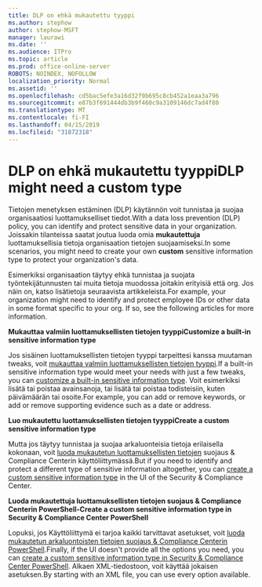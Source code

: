 ```yaml
---
title: DLP on ehkä mukautettu tyyppi
ms.author: stephow
author: stephow-MSFT
manager: laurawi
ms.date: ''
ms.audience: ITPro
ms.topic: article
ms.prod: office-online-server
ROBOTS: NOINDEX, NOFOLLOW
localization_priority: Normal
ms.assetid: ''
ms.openlocfilehash: cd5bac5efe3a16d32f9b695c8cb452a1eaa3a796
ms.sourcegitcommit: e87b3f691444db3b9f460c9a3109146dc7ad4f80
ms.translationtype: MT
ms.contentlocale: fi-FI
ms.lasthandoff: 04/15/2019
ms.locfileid: "31872318"
---
```

# <a name="dlp-might-need-a-custom-type"></a><span data-ttu-id="af1b8-102">DLP on ehkä mukautettu tyyppi</span><span class="sxs-lookup"><span data-stu-id="af1b8-102">DLP might need a custom type</span></span>

<span data-ttu-id="af1b8-103">Tietojen menetyksen estäminen (DLP) käytännön voit tunnistaa ja suojaa organisaatiosi luottamukselliset tiedot.</span><span class="sxs-lookup"><span data-stu-id="af1b8-103">With a data loss prevention (DLP) policy, you can identify and protect sensitive data in your organization.</span></span> <span data-ttu-id="af1b8-104">Joissakin tilanteissa saatat joutua luoda omia **mukautettuja** luottamuksellisia tietoja organisaation tietojen suojaamiseksi.</span><span class="sxs-lookup"><span data-stu-id="af1b8-104">In some scenarios, you might need to create your own **custom** sensitive information type to protect your organization's data.</span></span>

<span data-ttu-id="af1b8-105">Esimerkiksi organisaation täytyy ehkä tunnistaa ja suojata työntekijätunnusten tai muita tietoja muodossa joitakin erityisiä että org. Jos näin on, katso lisätietoja seuraavista artikkeleista.</span><span class="sxs-lookup"><span data-stu-id="af1b8-105">For example, your organization might need to identify and protect employee IDs or other data in some format specific to your org. If so, see the following articles for more information.</span></span> 
  
 <span data-ttu-id="af1b8-106">**Mukauttaa valmiin luottamuksellisten tietojen tyyppi**</span><span class="sxs-lookup"><span data-stu-id="af1b8-106">**Customize a built-in sensitive information type**</span></span>
  
<span data-ttu-id="af1b8-107">Jos sisäinen luottamuksellisten tietojen tyyppi tarpeittesi kanssa muutaman tweaks, voit [mukauttaa valmiin luottamuksellisten tietojen tyyppi](https://docs.microsoft.com/en-us/office365/securitycompliance/customize-a-built-in-sensitive-information-type).</span><span class="sxs-lookup"><span data-stu-id="af1b8-107">If a built-in sensitive information type would meet your needs with just a few tweaks, you can [customize a built-in sensitive information type](https://docs.microsoft.com/en-us/office365/securitycompliance/customize-a-built-in-sensitive-information-type).</span></span> <span data-ttu-id="af1b8-108">Voit esimerkiksi lisätä tai poistaa avainsanoja, tai lisätä tai poistaa todisteisiin, kuten päivämäärän tai osoite.</span><span class="sxs-lookup"><span data-stu-id="af1b8-108">For example, you can add or remove keywords, or add or remove supporting evidence such as a date or address.</span></span>
  
 <span data-ttu-id="af1b8-109">**Luo mukautettu luottamuksellisten tietojen tyyppi**</span><span class="sxs-lookup"><span data-stu-id="af1b8-109">**Create a custom sensitive information type**</span></span>
  
<span data-ttu-id="af1b8-110">Mutta jos täytyy tunnistaa ja suojaa arkaluonteisia tietoja erilaisella kokonaan, voit [luoda mukautetun luottamuksellisten tietojen](https://docs.microsoft.com/en-us/office365/securitycompliance/create-a-custom-sensitive-information-type) suojaus & Compliance Centerin käyttöliittymässä.</span><span class="sxs-lookup"><span data-stu-id="af1b8-110">But if you need to identify and protect a different type of sensitive information altogether, you can [create a custom sensitive information type](https://docs.microsoft.com/en-us/office365/securitycompliance/create-a-custom-sensitive-information-type) in the UI of the Security & Compliance Center.</span></span> 
  
<span data-ttu-id="af1b8-111">**Luoda mukautettuja luottamuksellisten tietojen suojaus & Compliance Centerin PowerShell-**</span><span class="sxs-lookup"><span data-stu-id="af1b8-111">**Create a custom sensitive information type in Security & Compliance Center PowerShell**</span></span>

<span data-ttu-id="af1b8-112">Lopuksi, jos Käyttöliittymä ei tarjoa kaikki tarvittavat asetukset, voit [luoda mukautetun arkaluontoisten tietojen suojaus & Compliance Centerin PowerShell](https://docs.microsoft.com/en-us/office365/securitycompliance/create-a-custom-sensitive-information-type-in-scc-powershell).</span><span class="sxs-lookup"><span data-stu-id="af1b8-112">Finally, if the UI doesn't provide all the options you need, you can [create a custom sensitive information type in Security & Compliance Center PowerShell](https://docs.microsoft.com/en-us/office365/securitycompliance/create-a-custom-sensitive-information-type-in-scc-powershell).</span></span> <span data-ttu-id="af1b8-113">Alkaen XML-tiedostoon, voit käyttää jokaisen asetuksen.</span><span class="sxs-lookup"><span data-stu-id="af1b8-113">By starting with an XML file, you can use every option available.</span></span>

    
